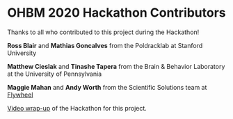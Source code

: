 # OHBM 2020 Hackathon Contributors

Thanks to all who contributed to this project during the Hackathon!

**Ross Blair** and **Mathias Goncalves** from the Poldracklab at Stanford University

**Matthew Cieslak** and **Tinashe Tapera** from the Brain & Behavior Laboratory at the University of Pennsylvania

**Maggie Mahan** and **Andy Worth** from the Scientific Solutions team at [Flywheel](https://flywheel.io/)

[Video wrap-up](https://www.youtube.com/watch?v=v_wBfICD89U) of the Hackathon for this project.
